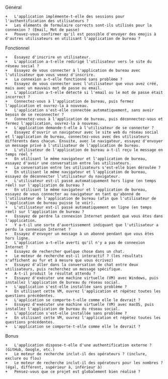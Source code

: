 Général

    +   L'application implémente-t-elle des sessions pour l'authentification des utilisateurs ?
    +   Les éléments de formulaire corrects sont-ils utilisés pour la connexion ? (Email, Mot de passe)
    +   Pouvez-vous confirmer qu'il est possible d'envoyer des emojis à d'autres utilisateurs en utilisant l'application de bureau ?

Fonctionnel

    +   Essayez d'inscrire un utilisateur.
    +   L'application a-t-elle redirigé l'utilisateur vers le site du réseau social ?
    +   Essayez de vous connecter à l'application de bureau avec l'utilisateur que vous venez d'inscrire.
    +   La connexion a-t-elle fonctionné sans problème ?
    +   Essayez de vous connecter avec l'utilisateur que vous avez créé, mais avec un mauvais mot de passe ou email.
    +   L'application a-t-elle détecté si l'email ou le mot de passe était incorrect ?
    +   Connectez-vous à l'application de bureau, puis fermez l'application et ouvrez-la à nouveau.
    +   L'application s'est-elle connectée automatiquement, sans avoir besoin de se reconnecter ?
    +   Connectez-vous à l'application de bureau, puis déconnectez-vous et fermez l'application, ouvrez-la à nouveau.
    +   L'application demande-t-elle à l'utilisateur de se connecter ?
    +   Essayez d'ouvrir un navigateur avec le site web du réseau social et l'application de bureau, connectez-vous avec des utilisateurs différents dans chacun. Ensuite, avec le navigateur, essayez d'envoyer un message privé à l'utilisateur de l'application de bureau.
    +   L'utilisateur de l'application de bureau a-t-il reçu le message en temps réel ?
    +   En utilisant le même navigateur et l'application de bureau, essayez d'avoir une conversation entre les utilisateurs.
    +   La conversation entre les utilisateurs s'est-elle bien déroulée ?
    +   En utilisant le même navigateur et l'application de bureau, essayez de déconnecter l'utilisateur du navigateur.
    +   L'utilisateur est-il passé automatiquement hors ligne (en temps réel) sur l'application de bureau ?
    +   En utilisant le même navigateur et l'application de bureau, essayez de vous connecter au navigateur en tant qu'abonné de l'utilisateur de l'application de bureau (afin que l'utilisateur de l'application de bureau puisse le voir).
    +   L'utilisateur est-il passé automatiquement en ligne (en temps réel) sur l'application de bureau ?
    +   Essayez de perdre la connexion Internet pendant que vous êtes dans l'application.
    +   Y a-t-il une sorte d'avertissement indiquant que l'utilisateur a perdu la connexion Internet ?
    +   Essayez d'envoyer un message à un abonné pendant que vous êtes hors ligne.
    +   L'application a-t-elle averti qu'il n'y a pas de connexion Internet ?
    +   Essayez de rechercher quelque chose dans un chat.
    +   Le moteur de recherche est-il interactif ? (les résultats s'affichent au fur et à mesure que vous écrivez)
    +   Essayez d'aller dans la conversation de chat entre deux utilisateurs, puis recherchez un message spécifique.
    +   A-t-il produit le résultat attendu ?
    +   Essayez d'exécuter une machine virtuelle (VM) avec Windows, puis installez l'application de bureau du réseau social.
    +   L'application s'est-elle installée sans problème ?
    +   En utilisant cette VM, ouvrez l'application et répétez toutes les questions précédentes.
    +   L'application se comporte-t-elle comme elle le devrait ?
    +   Essayez d'exécuter une machine virtuelle (VM) avec macOS, puis installez l'application de bureau du réseau social.
    +   L'application s'est-elle installée sans problème ?
    +   En utilisant cette VM, ouvrez l'application et répétez toutes les questions précédentes.
    +   L'application se comporte-t-elle comme elle le devrait ?

Bonus

    +   L'application dispose-t-elle d'une authentification externe ? (GitHub, Google, etc.)
    +   Le moteur de recherche inclut-il des opérateurs ? (inclure, exclure ou flou)
    +   Le moteur de recherche inclut-il des opérateurs pour les nombres ? (égal, différent, supérieur à, inférieur à)
    +   Pensez-vous que ce projet est globalement bien réalisé ?
